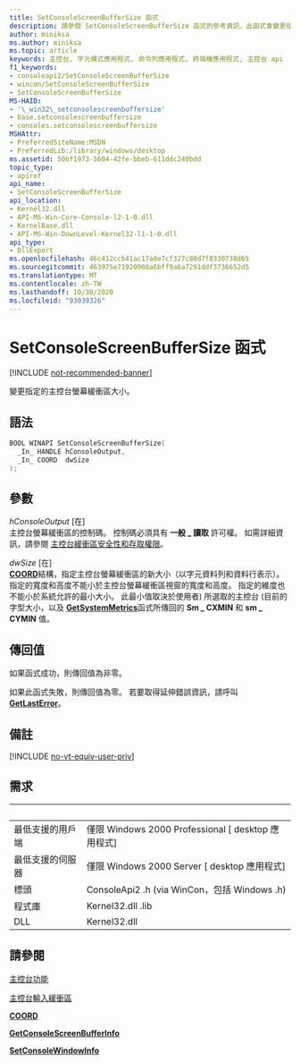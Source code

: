 ```yaml
---
title: SetConsoleScreenBufferSize 函式
description: 請參閱 SetConsoleScreenBufferSize 函式的參考資訊，此函式會變更指定之主控台螢幕緩衝區的大小。
author: miniksa
ms.author: miniksa
ms.topic: article
keywords: 主控台, 字元模式應用程式, 命令列應用程式, 終端機應用程式, 主控台 api
f1_keywords:
- consoleapi2/SetConsoleScreenBufferSize
- wincon/SetConsoleScreenBufferSize
- SetConsoleScreenBufferSize
MS-HAID:
- '\_win32\_setconsolescreenbuffersize'
- base.setconsolescreenbuffersize
- consoles.setconsolescreenbuffersize
MSHAttr:
- PreferredSiteName:MSDN
- PreferredLib:/library/windows/desktop
ms.assetid: 50bf1973-5604-42fe-bbeb-611ddc240bdd
topic_type:
- apiref
api_name:
- SetConsoleScreenBufferSize
api_location:
- Kernel32.dll
- API-MS-Win-Core-Console-l2-1-0.dll
- KernelBase.dll
- API-MS-Win-DownLevel-Kernel32-l1-1-0.dll
api_type:
- DllExport
ms.openlocfilehash: 46c412ccb41ac17a8e7cf327c80d7f8330738d65
ms.sourcegitcommit: 463975e71920908a6bff9a6a7291ddf3736652d5
ms.translationtype: MT
ms.contentlocale: zh-TW
ms.lasthandoff: 10/30/2020
ms.locfileid: "93039326"
---
```

# <a name="setconsolescreenbuffersize-function"></a>SetConsoleScreenBufferSize 函式

[!INCLUDE [not-recommended-banner](./includes/not-recommended-banner.md)]

變更指定的主控台螢幕緩衝區大小。

## <a name="syntax"></a>語法

```C
BOOL WINAPI SetConsoleScreenBufferSize(
  _In_ HANDLE hConsoleOutput,
  _In_ COORD  dwSize
);
```

## <a name="parameters"></a>參數

*hConsoleOutput* \[在\]  
主控台螢幕緩衝區的控制碼。 控制碼必須具有 **一般 \_ 讀取** 許可權。 如需詳細資訊，請參閱 [主控台緩衝區安全性和存取權限](console-buffer-security-and-access-rights.md)。

*dwSize* \[在\]  
[**COORD**](coord-str.md)結構，指定主控台螢幕緩衝區的新大小（以字元資料列和資料行表示）。 指定的寬度和高度不能小於主控台螢幕緩衝區視窗的寬度和高度。 指定的維度也不能小於系統允許的最小大小。 此最小值取決於使用者) 所選取的主控台 (目前的字型大小，以及 [**GetSystemMetrics**](https://msdn.microsoft.com/library/windows/desktop/ms724385)函式所傳回的 **Sm \_ CXMIN** 和 **sm \_ CYMIN** 值。

## <a name="return-value"></a>傳回值

如果函式成功，則傳回值為非零。

如果此函式失敗，則傳回值為零。 若要取得延伸錯誤資訊，請呼叫 [**GetLastError**](https://msdn.microsoft.com/library/windows/desktop/ms679360)。

## <a name="remarks"></a>備註

[!INCLUDE [no-vt-equiv-user-priv](./includes/no-vt-equiv-user-priv.md)]

## <a name="requirements"></a>需求

| &nbsp; | &nbsp; |
|-|-|
| 最低支援的用戶端 | 僅限 Windows 2000 Professional \[ desktop 應用程式\] |
| 最低支援的伺服器 | 僅限 Windows 2000 Server \[ desktop 應用程式\] |
| 標頭 | ConsoleApi2 .h (via WinCon，包括 Windows .h)  |
| 程式庫 | Kernel32.dll .lib |
| DLL | Kernel32.dll |

## <a name="see-also"></a>請參閱

[主控台功能](console-functions.md)

[主控台輸入緩衝區](console-input-buffer.md)

[**COORD**](coord-str.md)

[**GetConsoleScreenBufferInfo**](getconsolescreenbufferinfo.md)

[**SetConsoleWindowInfo**](setconsolewindowinfo.md)
